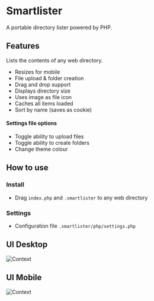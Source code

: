 # Smartlister
A portable directory lister powered by PHP.

## Features
Lists the contents of any web directory.
 - Resizes for mobile
 - File upload & folder creation
 - Drag and drop support
 - Displays directory size
 - Uses image as file icon
 - Caches all items loaded
 - Sort by name (saves as cookie)
 
#### Settings file options
 - Toggle ability to upload files
 - Toggle ability to create folders
 - Change theme colour

## How to use
### Install
 - Drag `index.php` and `.smartlister` to any web directory
 
### Settings
 - Configuration file `.smartlister/php/settings.php`

## UI Desktop
![Context](https://i.imgur.com/9et9Oou.png)

## UI Mobile
![Context](https://i.imgur.com/xFoIbqz.png)
